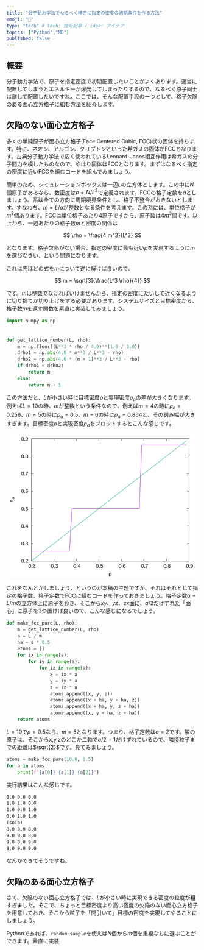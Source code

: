 ```yaml
---
title: "分子動力学法でなるべく精密に指定の密度の初期条件を作る方法"
emoji: "🤖"
type: "tech" # tech: 技術記事 / idea: アイデア
topics: ["Python","MD"]
published: false
---
```


## 概要

分子動力学法で、原子を指定密度で初期配置したいことがよくあります。適当に配置してしまうとエネルギーが爆発してしまったりするので、なるべく原子同士は離して配置したいですね。ここでは、そんな配置手段の一つとして、格子欠陥のある面心立方格子に組む方法を紹介します。

## 欠陥のない面心立方格子

多くの単純原子が面心立方格子(Face Centered Cubic, FCC)状の固体を持ちます。特に、ネオン、アルゴン、クリプトンといった希ガスの固体がFCCとなります。古典分子動力学法で広く使われているLennard-Jones相互作用は希ガスの分子間力を模したものなので、やはり固体はFCCとなります。まずはなるべく指定の密度に近いFCCを組むコードを組んでみましょう。

簡単のため、シミュレーションボックスは一辺$L$の立方体とします。この中に$N$個原子があるなら、数密度は$\rho = N/L^3$で定義されます。FCCの格子定数を$a$としましょう。系は全ての方向に周期境界条件とし、格子不整合がおきないとします。すなわち、$m=L/a$が整数となる条件を考えます。この系には、単位格子が$m^3$個あります。FCCは単位格子あたり4原子ですから、原子数は$4 m^3$個です。以上から、一辺あたりの格子数$m$と密度の関係は

$$
\rho = \frac{4 m^3}{L^3}
$$

となります。格子欠陥がない場合、指定の密度に最も近い$\rho$を実現するように$m$を選びなさい、という問題になります。

これは先ほどの式を$m$について逆に解けば良いので、

$$
m = \sqrt[3]{\frac{L^3 \rho}{4}}
$$

です。$m$は整数でなければいけませんから、指定の密度にたいして近くなるように切り捨てか切り上げをする必要があります。システムサイズと目標密度から、格子数$m$を返す関数を素直に実装してみましょう。

```py
import numpy as np


def get_lattice_number(L, rho):
    m = np.floor((L**3 * rho / 4.0)**(1.0 / 3.0))
    drho1 = np.abs(4.0 * m**3 / L**3 - rho)
    drho2 = np.abs(4.0 * (m + 1)**3 / L**3 - rho)
    if drho1 < drho2:
        return m
    else:
        return m + 1
```

この方法だと、$L$が小さい時に目標密度$\rho$と実現密度$\rho_a$の差が大きくなります。例えば$L=10$の時、$m$が整数という条件なので、例えば$m=4$の時に$\rho_a=0.256$、$m=5$の時に$\rho_a=0.5$、$m=6$の時に$\rho_a=0.864$と、その刻み幅が大きすぎます。目標密度$\rho$と実現密度$\rho_a$をプロットするとこんな感じです。

![fig](md_initial_condition/pure.png)

これをなんとかしましょう、というのが本稿の主題ですが、それはそれとして指定の格子数、格子定数でFCCに組むコードを作っておきましょう。格子定数$a=L/m$の立方体上に原子をおき、そこから$xy$、$yz$、$zx$面に、$a/2$だけずれた「面心」に原子を3つ置けば良いので、こんな感じになるでしょう。

```py
def make_fcc_pure(L, rho):
    m = get_lattice_number(L, rho)
    a = L / m
    ha = a * 0.5
    atoms = []
    for ix in range(a):
        for iy in range(a):
            for iz in range(a):
                x = ix * a
                y = iy * a
                z = iz * a
                atoms.append((x, y, z))
                atoms.append((x + ha, y + ha, z))
                atoms.append((x + ha, y, z + ha))
                atoms.append((x, y + ha, z + ha))
    return atoms
```

$L=10$で$\rho=0.5$なら、$m=5$となります。つまり、格子定数は$a=2$です。隣の原子は、そこからx,y,zのどこか二軸で$a/2=1$だけずれているので、隣接粒子までの距離は$\sqrt{2}$です。見てみましょう。

```py
atoms = make_fcc_pure(10.0, 0.5)
for a in atoms:
    print(f"{a[0]} {a[1]} {a[2]}")
```

実行結果はこんな感じです。

```txt
0.0 0.0 0.0
1.0 1.0 0.0
1.0 0.0 1.0
0.0 1.0 1.0
(snip)
8.0 8.0 8.0
9.0 9.0 8.0
9.0 8.0 9.0
8.0 9.0 9.0
```

なんかできてそうですね。

## 欠陥のある面心立方格子

さて、欠陥のない面心立方格子では、$L$が小さい時に実現できる密度の粒度が粗すぎました。そこで、ちょっと目標密度より高い密度の欠陥のない面心立方格子を用意しておき、そこから粒子を「間引いて」目標の密度を実現してやることにしましょう。

Pythonであれば、`random.sample`を使えば$N$個から$m$個を重複なしに選ぶことができます。素直に実装

